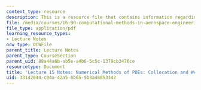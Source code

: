 ```yaml
---
content_type: resource
description: This is a resource file that contains information regarding lecture 15.
file: /media/courses/16-90-computational-methods-in-aerospace-engineering-spring-2014/33142844c04a42a58b659b3a48853342_MIT16_90S14_Lecture15.pdf
file_type: application/pdf
learning_resource_types:
- Lecture Notes
ocw_type: OCWFile
parent_title: Lecture Notes
parent_type: CourseSection
parent_uid: 88a44a6b-ab5e-a4b6-5c5c-1379cb3476ce
resourcetype: Document
title: 'Lecture 15 Notes: Numerical Methods of PDEs: Collocation and Weighted Residuals'
uid: 33142844-c04a-42a5-8b65-9b3a48853342
---
```

